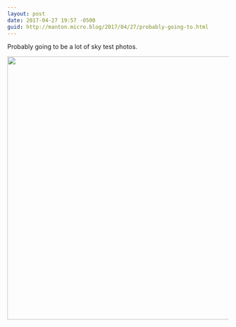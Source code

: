 ```yaml
---
layout: post
date: 2017-04-27 19:57 -0500
guid: http://manton.micro.blog/2017/04/27/probably-going-to.html
---
```

Probably going to be a lot of sky test photos.

<img src="http://manton.micro.blog/uploads/2017/863e1c5e0b.jpg" width="600" height="600" style="height: auto" />
